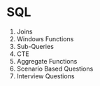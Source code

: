 # SQL
1. Joins
2. Windows Functions
3. Sub-Queries
4. CTE
5. Aggregate Functions
6. Scenario Based Questions
7. Interview Questions
